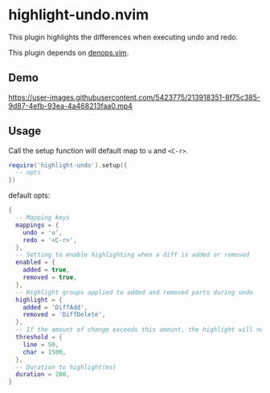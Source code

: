 # highlight-undo.nvim

This plugin highlights the differences when executing undo and redo.

This plugin depends on [denops.vim](https://github.com/vim-denops/denops.vim).

## Demo

https://user-images.githubusercontent.com/5423775/213918351-8f75c385-9d87-4efb-93ea-4a468213faa0.mp4

## Usage

Call the setup function will default map to `u` and `<C-r>`.

```lua
require('highlight-undo').setup({
  -- opts
})
```

default opts:

```lua
{
  -- Mapping keys
  mappings = {
    undo = 'u',
    redo = '<C-r>',
  },
  -- Setting to enable highlighting when a diff is added or removed
  enabled = {
    added = true,
    removed = true,
  },
  -- Highlight groups applied to added and removed parts during undo
  highlight = {
    added = 'DiffAdd',
    removed = 'DiffDelete',
  },
  -- If the amount of change exceeds this amount, the highlight will not be performed.
  threshold = {
    line = 50,
    char = 1500,
  },
  -- Duration to highlight(ms)
  duration = 200,
}
```
